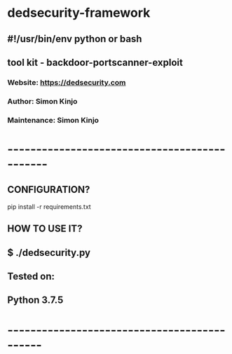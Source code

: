 # dedsecurity-framework

## #!/usr/bin/env python or bash

## tool kit - backdoor-portscanner-exploit

### Website:  https://dedsecurity.com
### Author:   Simon Kinjo
### Maintenance:  Simon Kinjo

# --------------------------------------------- #

## CONFIGURATION?
  pip install -r requirements.txt
  
## HOW TO USE IT?
## $ ./dedsecurity.py
     
## Tested on:
##      Python 3.7.5
#
# -------------------------------------------- #
